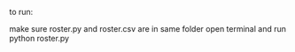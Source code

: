 to run:

make sure roster.py and roster.csv are in same folder
open terminal and run python roster.py
